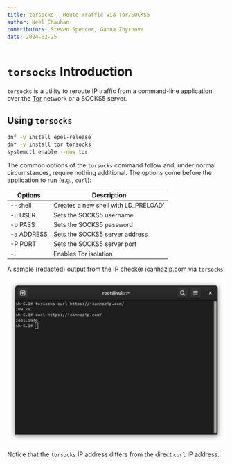 ```yaml
---
title: torsocks - Route Traffic Via Tor/SOCKS5
author: Neel Chauhan
contributors: Steven Spencer, Ganna Zhyrnova
date: 2024-02-25
---
```


# `torsocks` Introduction

`torsocks` is a utility to reroute IP traffic from a command-line application over the [Tor](https://www.torproject.org/) network or a SOCKS5 server.

## Using `torsocks`

```bash
dnf -y install epel-release
dnf -y install tor torsocks
systemctl enable --now tor
```

The common options of the `torsocks` command follow and, under normal circumstances, require nothing additional. The options come before the application to run (e.g., `curl`):

|Options|Description|
|---|---|
|--shell |Creates a new shell with LD\_PRELOAD`|
|-u USER |Sets the SOCKS5 username|
|-p PASS |Sets the SOCKS5 password|
|-a ADDRESS |Sets the SOCKS5 server address|
|-P PORT |Sets the SOCKS5 server port|
|-i |Enables Tor isolation|

A sample (redacted) output from the IP checker [icanhazip.com](https://icanhazip.com/) via `torsocks`:

![torsocks output](./images/torsocks.png)

Notice that the `torsocks` IP address differs from the direct `curl` IP address.
